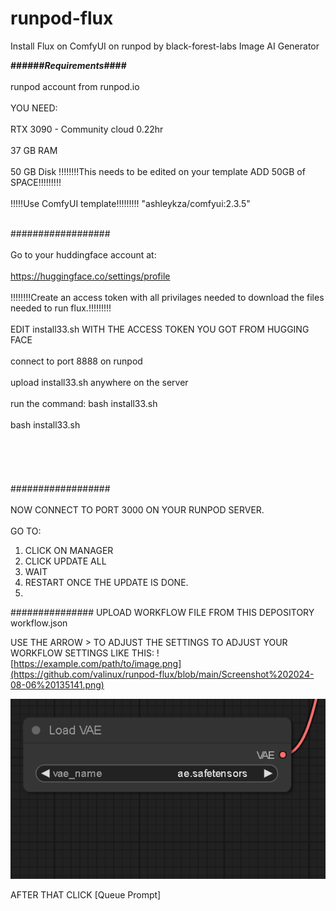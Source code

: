 # runpod-flux
Install Flux on ComfyUI on runpod by black-forest-labs Image AI Generator 

<b>######_Requirements_####</b>
<br></br>
runpod account from runpod.io 
<br></br>
YOU NEED:
<br></br>
RTX 3090 - Community cloud 0.22hr
<br></br>
37 GB RAM
<br></br>
50 GB Disk !!!!!!!!This needs to be edited on your template ADD 50GB of SPACE!!!!!!!!!
<br></br>
!!!!!Use ComfyUI template!!!!!!!!! "ashleykza/comfyui:2.3.5"
<br></br>

##################
<br></br>
Go to your huddingface account at:
<br></br>
https://huggingface.co/settings/profile
<br></br>
!!!!!!!!Create an access token with all privilages needed to download the files needed to run flux.!!!!!!!!!
<br></br>
EDIT install33.sh WITH THE ACCESS TOKEN YOU GOT FROM HUGGING FACE
<br></br>
connect to port 8888 on runpod
<br></br>
upload install33.sh anywhere on the server
<br></br>
run the command: bash install33.sh 
<br></br>
bash install33.sh
<br></br>
<br></br>
<br></br>
##################
<br></br>
NOW CONNECT TO PORT 3000 ON YOUR RUNPOD SERVER.
<br></br>
GO TO:

1. CLICK ON MANAGER
2. CLICK UPDATE ALL
3. WAIT
4. RESTART ONCE THE UPDATE IS DONE.
5. 
###############
UPLOAD WORKFLOW FILE FROM THIS DEPOSITORY 
workflow.json

USE THE ARROW > TO ADJUST THE SETTINGS
TO ADJUST YOUR WORKFLOW SETTINGS LIKE THIS:
![https://example.com/path/to/image.png](https://github.com/valinux/runpod-flux/blob/main/Screenshot%202024-08-06%20135141.png)

![image.png](https://github.com/valinux/runpod-flux/blob/main/Screenshot%202024-08-06%20135150.png)


AFTER THAT CLICK [Queue Prompt]

